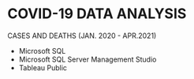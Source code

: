 # COVID-19 DATA ANALYSIS

CASES AND DEATHS (JAN. 2020 - APR.2021)

* Microsoft SQL 
* Microsoft SQL Server Management Studio
* Tableau Public


